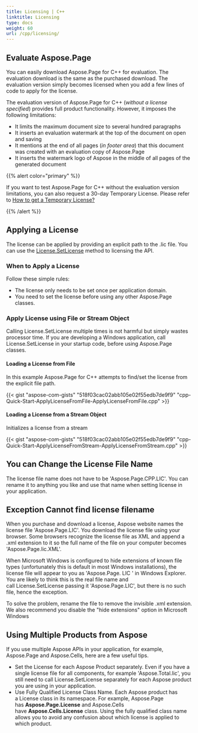 ```yaml
---
title: Licensing | C++
linktitle: Licensing
type: docs
weight: 60
url: /cpp/licensing/
---
```


## **Evaluate Aspose.Page**
You can easily download Aspose.Page for C++ for evaluation. The evaluation download is the same as the purchased download. The evaluation version simply becomes licensed when you add a few lines of code to apply for the license.

The evaluation version of Aspose.Page for C++ (*without a license specified*) provides full product functionality. However, it imposes the following limitations:

- It limits the maximum document size to several hundred paragraphs
- It inserts an evaluation watermark at the top of the document on open and saving
- It mentions at the end of all pages (*in footer area*) that this document was created with an evaluation copy of Aspose.Page
- It inserts the watermark logo of Aspose in the middle of all pages of the generated document



{{% alert color="primary" %}} 

If you want to test Aspose.Page for C++ without the evaluation version limitations, you can also request a 30-day Temporary License. Please refer to [How to get a Temporary License?](https://purchase.aspose.com/temporary-license)

{{% /alert %}} 
## **Applying a License**
The license can be applied by providing an explicit path to the .lic file. You can use the [License.SetLicense](https://reference.aspose.com/cpp/words/class/aspose.words.license/) method to licensing the API.
### **When to Apply a License**
Follow these simple rules:

- The license only needs to be set once per application domain.
- You need to set the license before using any other Aspose.Page classes.
### **Apply License using File or Stream Object**
Calling License.SetLicense multiple times is not harmful but simply wastes processor time. If you are developing a Windows application, call License.SetLicense in your startup code, before using Aspose.Page classes.
#### **Loading a License from File**
In this example Aspose.Page for C++ attempts to find/set the license from the explicit file path.

{{< gist "aspose-com-gists" "518f03cac02abb105e02f55edb7de9f9" "cpp-Quick-Start-ApplyLicenseFromFile-ApplyLicenseFromFile.cpp" >}}
#### **Loading a License from a Stream Object**
Initializes a license from a stream

{{< gist "aspose-com-gists" "518f03cac02abb105e02f55edb7de9f9" "cpp-Quick-Start-ApplyLicenseFromStream-ApplyLicenseFromStream.cpp" >}}
## **You can Change the License File Name**
The license file name does not have to be 'Aspose.Page.CPP.LIC'. You can rename it to anything you like and use that name when setting license in your application.
## **Exception Cannot find license filename**
When you purchase and download a license, Aspose website names the license file 'Aspose.Page.LIC'. You download the license file using your browser. Some browsers recognize the license file as XML and append a .xml extension to it so the full name of the file on your computer becomes 'Aspose.Page.lic.XML'.

When Microsoft Windows is configured to hide extensions of known file types (unfortunately this is default in most Windows installations), the license file will appear to you as 'Aspose.Page. LIC ' in Windows Explorer. You are likely to think this is the real file name and call License.SetLicense passing it 'Aspose.Page.LIC', but there is no such file, hence the exception.

To solve the problem, rename the file to remove the invisible .xml extension. We also recommend you disable the "hide extensions" option in Microsoft Windows
## **Using Multiple Products from Aspose**
If you use multiple Aspose APIs in your application, for example, Aspose.Page and Aspose.Cells, here are a few useful tips.

- Set the License for each Aspose Product separately. Even if you have a single license file for all components, for example 'Aspose.Total.lic', you still need to call License.SetLicense separately for each Aspose product you are using in your application.
- Use Fully Qualified License Class Name. Each Aspose product has a License class in its namespace. For example, Aspose.Page has **Aspose.Page.License** and Aspose.Cells have **Aspose.Cells.License** class. Using the fully qualified class name allows you to avoid any confusion about which license is applied to which product.




